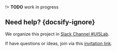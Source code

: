 !> **TODO** work in progress

## Need help? {docsify-ignore}

We organize this project in [Slack Channel #UI5Lab](https://openui5.slack.com/messages/UI5lab).

If have questions or ideas, join via this [invitation link](http://slackui5invite.herokuapp.com/).

